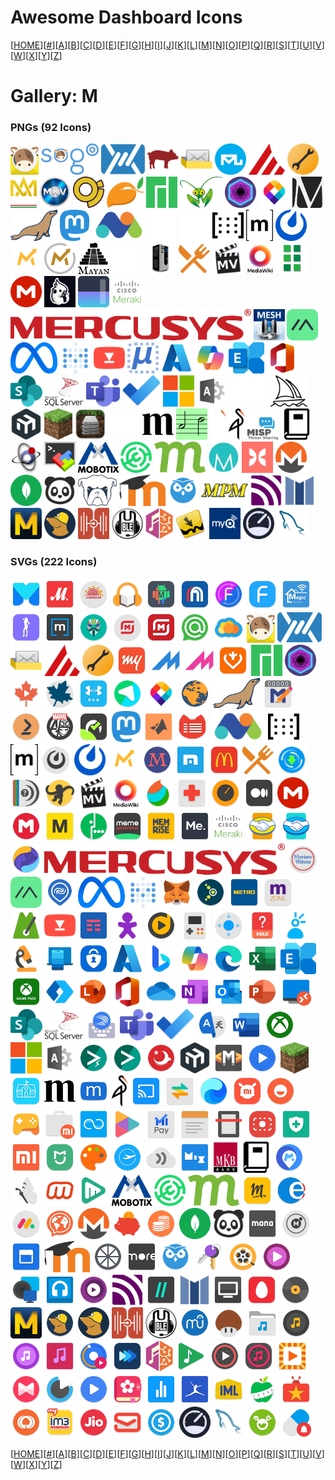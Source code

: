 # Awesome Dashboard Icons

[[HOME](..)][[#](gallery.md)][[A](gallery-a.md)][[B](gallery-b.md)][[C](gallery-c.md)][[D](gallery-d.md)][[E](gallery-e.md)][[F](gallery-f.md)][[G](gallery-g.md)][[H](gallery-h.md)][[I](gallery-i.md)][[J](gallery-j.md)][[K](gallery-k.md)][[L](gallery-l.md)][[M](gallery-m.md)][[N](gallery-n.md)][[O](gallery-o.md)][[P](gallery-p.md)][[Q](gallery-q.md)][[R](gallery-r.md)][[S](gallery-s.md)][[T](gallery-t.md)][[U](gallery-u.md)][[V](gallery-v.md)][[W](gallery-w.md)][[X](gallery-x.md)][[Y](gallery-y.md)][[Z](gallery-z.md)]

# Gallery: M

### PNGs (92 Icons)

<img src="../icons/mailcow.png" alt="mailcow" height="50"> <img src="../icons/mailcowsogo.png" alt="mailcowsogo" height="50"> <img src="../icons/mailfence.png" alt="mailfence" height="50"> <img src="../icons/mailhog.png" alt="mailhog" height="50"> <img src="../icons/mailinabox.png" alt="mailinabox" height="50"> <img src="../icons/mailu.png" alt="mailu" height="50"> <img src="../icons/mainsail.png" alt="mainsail" height="50"> <img src="../icons/maintainerr.png" alt="maintainerr" height="50"> <img src="../icons/mak.png" alt="mak" height="50"> <img src="../icons/makemkv.png" alt="makemkv" height="50"> <img src="../icons/maloja.png" alt="maloja" height="50"> <img src="../icons/mango.png" alt="mango" height="50"> <img src="../icons/manjaro-linux.png" alt="manjaro-linux" height="50"> <img src="../icons/mantisbt.png" alt="mantisbt" height="50"> <img src="../icons/manyfold.png" alt="manyfold" height="50"> <img src="../icons/maptiler.png" alt="maptiler" height="50"> <img src="../icons/marginalia.png" alt="marginalia" height="50"> <img src="../icons/mariadb.png" alt="mariadb" height="50"> <img src="../icons/mastodon.png" alt="mastodon" height="50"> <img src="../icons/matomo.png" alt="matomo" height="50"> <img src="../icons/matrix-light.png" alt="matrix-light" height="50"> <img src="../icons/matrix-synapse-light.png" alt="matrix-synapse-light" height="50"> <img src="../icons/matrix-synapse.png" alt="matrix-synapse" height="50"> <img src="../icons/matrix.png" alt="matrix" height="50"> <img src="../icons/mattermost.png" alt="mattermost" height="50"> <img src="../icons/mautic-light.png" alt="mautic-light" height="50"> <img src="../icons/mautic.png" alt="mautic" height="50"> <img src="../icons/mayan-edms.png" alt="mayan-edms" height="50"> <img src="../icons/mayan-light.png" alt="mayan-light" height="50"> <img src="../icons/mcmyadmin.png" alt="mcmyadmin" height="50"> <img src="../icons/mealie.png" alt="mealie" height="50"> <img src="../icons/mediathekview.png" alt="mediathekview" height="50"> <img src="../icons/mediawiki.png" alt="mediawiki" height="50"> <img src="../icons/medusa.png" alt="medusa" height="50"> <img src="../icons/mega-nz.png" alt="mega-nz" height="50"> <img src="../icons/memos.png" alt="memos" height="50"> <img src="../icons/mempool.png" alt="mempool" height="50"> <img src="../icons/meraki.png" alt="meraki" height="50"> <img src="../icons/mercusys.png" alt="mercusys" height="50"> <img src="../icons/meshcentral.png" alt="meshcentral" height="50"> <img src="../icons/meshtastic.png" alt="meshtastic" height="50"> <img src="../icons/meta.png" alt="meta" height="50"> <img src="../icons/metabase.png" alt="metabase" height="50"> <img src="../icons/metube.png" alt="metube" height="50"> <img src="../icons/microbin.png" alt="microbin" height="50"> <img src="../icons/microsoft-azure.png" alt="microsoft-azure" height="50"> <img src="../icons/microsoft-copilot.png" alt="microsoft-copilot" height="50"> <img src="../icons/microsoft-exchange.png" alt="microsoft-exchange" height="50"> <img src="../icons/microsoft-office.png" alt="microsoft-office" height="50"> <img src="../icons/microsoft-sharepoint.png" alt="microsoft-sharepoint" height="50"> <img src="../icons/microsoft-sql-server.png" alt="microsoft-sql-server" height="50"> <img src="../icons/microsoft-teams.png" alt="microsoft-teams" height="50"> <img src="../icons/microsoft-todo.png" alt="microsoft-todo" height="50"> <img src="../icons/microsoft.png" alt="microsoft" height="50"> <img src="../icons/microsoft365-admin-center.png" alt="microsoft365-admin-center" height="50"> <img src="../icons/midjourney-light.png" alt="midjourney-light" height="50"> <img src="../icons/midjourney.png" alt="midjourney" height="50"> <img src="../icons/mikrotik.png" alt="mikrotik" height="50"> <img src="../icons/minecraft.png" alt="minecraft" height="50"> <img src="../icons/mineos.png" alt="mineos" height="50"> <img src="../icons/miniflux-light.png" alt="miniflux-light" height="50"> <img src="../icons/miniflux.png" alt="miniflux" height="50"> <img src="../icons/minimserver.png" alt="minimserver" height="50"> <img src="../icons/minio-light.png" alt="minio-light" height="50"> <img src="../icons/minio.png" alt="minio" height="50"> <img src="../icons/misp.png" alt="misp" height="50"> <img src="../icons/mkdocs.png" alt="mkdocs" height="50"> <img src="../icons/mkvtoolnix.png" alt="mkvtoolnix" height="50"> <img src="../icons/mobaxterm.png" alt="mobaxterm" height="50"> <img src="../icons/mobotix.png" alt="mobotix" height="50"> <img src="../icons/modrinth.png" alt="modrinth" height="50"> <img src="../icons/mojeek.png" alt="mojeek" height="50"> <img src="../icons/molecule.png" alt="molecule" height="50"> <img src="../icons/monarch-money.png" alt="monarch-money" height="50"> <img src="../icons/monero.png" alt="monero" height="50"> <img src="../icons/mongodb.png" alt="mongodb" height="50"> <img src="../icons/monica.png" alt="monica" height="50"> <img src="../icons/monit.png" alt="monit" height="50"> <img src="../icons/moodle.png" alt="moodle" height="50"> <img src="../icons/motioneye.png" alt="motioneye" height="50"> <img src="../icons/mpm.png" alt="mpm" height="50"> <img src="../icons/mqtt.png" alt="mqtt" height="50"> <img src="../icons/mstream.png" alt="mstream" height="50"> <img src="../icons/mullvad-browser.png" alt="mullvad-browser" height="50"> <img src="../icons/mullvad.png" alt="mullvad" height="50"> <img src="../icons/multi-scrobbler.png" alt="multi-scrobbler" height="50"> <img src="../icons/mumble.png" alt="mumble" height="50"> <img src="../icons/musicbrainz.png" alt="musicbrainz" height="50"> <img src="../icons/mylar.png" alt="mylar" height="50"> <img src="../icons/myq.png" alt="myq" height="50"> <img src="../icons/myspeed.png" alt="myspeed" height="50"> <img src="../icons/mysql.png" alt="mysql" height="50">

### SVGs (222 Icons)

<img src="../icons/m-launcher.svg" alt="m-launcher" height="50"> <img src="../icons/m-video.svg" alt="m-video" height="50"> <img src="../icons/maadhaar.svg" alt="maadhaar" height="50"> <img src="../icons/mabook.svg" alt="mabook" height="50"> <img src="../icons/macrodroid.svg" alt="macrodroid" height="50"> <img src="../icons/maf-carrefour.svg" alt="maf-carrefour" height="50"> <img src="../icons/magic-font-swap.svg" alt="magic-font-swap" height="50"> <img src="../icons/magic-font.svg" alt="magic-font" height="50"> <img src="../icons/magic-home.svg" alt="magic-home" height="50"> <img src="../icons/magic-poser.svg" alt="magic-poser" height="50"> <img src="../icons/magicplan.svg" alt="magicplan" height="50"> <img src="../icons/magisk.svg" alt="magisk" height="50"> <img src="../icons/magnit-dostavka.svg" alt="magnit-dostavka" height="50"> <img src="../icons/magnit.svg" alt="magnit" height="50"> <img src="../icons/mail-ru-agent.svg" alt="mail-ru-agent" height="50"> <img src="../icons/mail-ru-cloud.svg" alt="mail-ru-cloud" height="50"> <img src="../icons/mailcow.svg" alt="mailcow" height="50"> <img src="../icons/mailfence.svg" alt="mailfence" height="50"> <img src="../icons/mailinabox.svg" alt="mailinabox" height="50"> <img src="../icons/mainsail.svg" alt="mainsail" height="50"> <img src="../icons/maintainerr.svg" alt="maintainerr" height="50"> <img src="../icons/makemytrip.svg" alt="makemytrip" height="50"> <img src="../icons/mame4all.svg" alt="mame4all" height="50"> <img src="../icons/mame4droid.svg" alt="mame4droid" height="50"> <img src="../icons/managemyhealth.svg" alt="managemyhealth" height="50"> <img src="../icons/manjaro-linux.svg" alt="manjaro-linux" height="50"> <img src="../icons/manyfold.svg" alt="manyfold" height="50"> <img src="../icons/maple-player.svg" alt="maple-player" height="50"> <img src="../icons/maple.svg" alt="maple" height="50"> <img src="../icons/mapmyrun.svg" alt="mapmyrun" height="50"> <img src="../icons/mappy.svg" alt="mappy" height="50"> <img src="../icons/maptiler.svg" alt="maptiler" height="50"> <img src="../icons/marble-behaim.svg" alt="marble-behaim" height="50"> <img src="../icons/mariadb.svg" alt="mariadb" height="50"> <img src="../icons/markor.svg" alt="markor" height="50"> <img src="../icons/marktplaats.svg" alt="marktplaats" height="50"> <img src="../icons/marvel-comics.svg" alt="marvel-comics" height="50"> <img src="../icons/master-for-amazfit.svg" alt="master-for-amazfit" height="50"> <img src="../icons/mastodon.svg" alt="mastodon" height="50"> <img src="../icons/matlab.svg" alt="matlab" height="50"> <img src="../icons/matlog.svg" alt="matlog" height="50"> <img src="../icons/matomo.svg" alt="matomo" height="50"> <img src="../icons/matrix-synapse.svg" alt="matrix-synapse" height="50"> <img src="../icons/matrix.svg" alt="matrix" height="50"> <img src="../icons/mattermost-classic.svg" alt="mattermost-classic" height="50"> <img src="../icons/mattermost.svg" alt="mattermost" height="50"> <img src="../icons/mautic.svg" alt="mautic" height="50"> <img src="../icons/maxima.svg" alt="maxima" height="50"> <img src="../icons/maxthon-browser.svg" alt="maxthon-browser" height="50"> <img src="../icons/mcdonalds.svg" alt="mcdonalds" height="50"> <img src="../icons/mealie.svg" alt="mealie" height="50"> <img src="../icons/mediaget.svg" alt="mediaget" height="50"> <img src="../icons/mediainfo.svg" alt="mediainfo" height="50"> <img src="../icons/mediamonkey.svg" alt="mediamonkey" height="50"> <img src="../icons/mediathekview.svg" alt="mediathekview" height="50"> <img src="../icons/mediawiki.svg" alt="mediawiki" height="50"> <img src="../icons/medibang-paint.svg" alt="medibang-paint" height="50"> <img src="../icons/medical.svg" alt="medical" height="50"> <img src="../icons/meditation-timer-beta.svg" alt="meditation-timer-beta" height="50"> <img src="../icons/medium-reader.svg" alt="medium-reader" height="50"> <img src="../icons/mega-nz.svg" alt="mega-nz" height="50"> <img src="../icons/mega.svg" alt="mega" height="50"> <img src="../icons/megabonus.svg" alt="megabonus" height="50"> <img src="../icons/megafon.svg" alt="megafon" height="50"> <img src="../icons/meme-generator.svg" alt="meme-generator" height="50"> <img src="../icons/memrise.svg" alt="memrise" height="50"> <img src="../icons/mental-health.svg" alt="mental-health" height="50"> <img src="../icons/meraki.svg" alt="meraki" height="50"> <img src="../icons/mercado-libre.svg" alt="mercado-libre" height="50"> <img src="../icons/mercado-pago.svg" alt="mercado-pago" height="50"> <img src="../icons/mercury-browser.svg" alt="mercury-browser" height="50"> <img src="../icons/mercusys.svg" alt="mercusys" height="50"> <img src="../icons/merriam-webster-dictionary.svg" alt="merriam-webster-dictionary" height="50"> <img src="../icons/meshtastic.svg" alt="meshtastic" height="50"> <img src="../icons/met-service.svg" alt="met-service" height="50"> <img src="../icons/meta.svg" alt="meta" height="50"> <img src="../icons/metabase.svg" alt="metabase" height="50"> <img src="../icons/metamask.svg" alt="metamask" height="50"> <img src="../icons/metlink.svg" alt="metlink" height="50"> <img src="../icons/metro-store.svg" alt="metro-store" height="50"> <img src="../icons/metro-zone.svg" alt="metro-zone" height="50"> <img src="../icons/metronome.svg" alt="metronome" height="50"> <img src="../icons/metube.svg" alt="metube" height="50"> <img src="../icons/meu-tim.svg" alt="meu-tim" height="50"> <img src="../icons/meu-vivo.svg" alt="meu-vivo" height="50"> <img src="../icons/mezzo-player.svg" alt="mezzo-player" height="50"> <img src="../icons/mgba.svg" alt="mgba" height="50"> <img src="../icons/mi-remote.svg" alt="mi-remote" height="50"> <img src="../icons/mi-services-and-comments.svg" alt="mi-services-and-comments" height="50"> <img src="../icons/mi-telcel.svg" alt="mi-telcel" height="50"> <img src="../icons/microscope.svg" alt="microscope" height="50"> <img src="../icons/microsoft-appmanager.svg" alt="microsoft-appmanager" height="50"> <img src="../icons/microsoft-azure-authenticator.svg" alt="microsoft-azure-authenticator" height="50"> <img src="../icons/microsoft-azure.svg" alt="microsoft-azure" height="50"> <img src="../icons/microsoft-bing.svg" alt="microsoft-bing" height="50"> <img src="../icons/microsoft-copilot.svg" alt="microsoft-copilot" height="50"> <img src="../icons/microsoft-edge.svg" alt="microsoft-edge" height="50"> <img src="../icons/microsoft-excel.svg" alt="microsoft-excel" height="50"> <img src="../icons/microsoft-exchange.svg" alt="microsoft-exchange" height="50"> <img src="../icons/microsoft-gamepass.svg" alt="microsoft-gamepass" height="50"> <img src="../icons/microsoft-launcher.svg" alt="microsoft-launcher" height="50"> <img src="../icons/microsoft-lens.svg" alt="microsoft-lens" height="50"> <img src="../icons/microsoft-office.svg" alt="microsoft-office" height="50"> <img src="../icons/microsoft-onedrive.svg" alt="microsoft-onedrive" height="50"> <img src="../icons/microsoft-onenote.svg" alt="microsoft-onenote" height="50"> <img src="../icons/microsoft-outlook.svg" alt="microsoft-outlook" height="50"> <img src="../icons/microsoft-powerpoint.svg" alt="microsoft-powerpoint" height="50"> <img src="../icons/microsoft-rdc.svg" alt="microsoft-rdc" height="50"> <img src="../icons/microsoft-sharepoint.svg" alt="microsoft-sharepoint" height="50"> <img src="../icons/microsoft-sql-server.svg" alt="microsoft-sql-server" height="50"> <img src="../icons/microsoft-swiftkey.svg" alt="microsoft-swiftkey" height="50"> <img src="../icons/microsoft-teams.svg" alt="microsoft-teams" height="50"> <img src="../icons/microsoft-todo.svg" alt="microsoft-todo" height="50"> <img src="../icons/microsoft-translator.svg" alt="microsoft-translator" height="50"> <img src="../icons/microsoft-word.svg" alt="microsoft-word" height="50"> <img src="../icons/microsoft-xbox.svg" alt="microsoft-xbox" height="50"> <img src="../icons/microsoft.svg" alt="microsoft" height="50"> <img src="../icons/microsoft365-admin-center.svg" alt="microsoft365-admin-center" height="50"> <img src="../icons/migrate-flasher.svg" alt="migrate-flasher" height="50"> <img src="../icons/migrate.svg" alt="migrate" height="50"> <img src="../icons/migration-management.svg" alt="migration-management" height="50"> <img src="../icons/mikrotik.svg" alt="mikrotik" height="50"> <img src="../icons/mindustry.svg" alt="mindustry" height="50"> <img src="../icons/mine-video-player.svg" alt="mine-video-player" height="50"> <img src="../icons/minecraft.svg" alt="minecraft" height="50"> <img src="../icons/minha-escola-sp.svg" alt="minha-escola-sp" height="50"> <img src="../icons/miniflux.svg" alt="miniflux" height="50"> <img src="../icons/minimizer-for-youtube.svg" alt="minimizer-for-youtube" height="50"> <img src="../icons/minio.svg" alt="minio" height="50"> <img src="../icons/miracast.svg" alt="miracast" height="50"> <img src="../icons/miui-backup.svg" alt="miui-backup" height="50"> <img src="../icons/miui-browser.svg" alt="miui-browser" height="50"> <img src="../icons/miui-community.svg" alt="miui-community" height="50"> <img src="../icons/miui-feedback.svg" alt="miui-feedback" height="50"> <img src="../icons/miui-games.svg" alt="miui-games" height="50"> <img src="../icons/miui-market.svg" alt="miui-market" height="50"> <img src="../icons/miui-mi-drop.svg" alt="miui-mi-drop" height="50"> <img src="../icons/miui-mi-video.svg" alt="miui-mi-video" height="50"> <img src="../icons/miui-mipay.svg" alt="miui-mipay" height="50"> <img src="../icons/miui-notes.svg" alt="miui-notes" height="50"> <img src="../icons/miui-scanner.svg" alt="miui-scanner" height="50"> <img src="../icons/miui-screen-recorder.svg" alt="miui-screen-recorder" height="50"> <img src="../icons/miui-security.svg" alt="miui-security" height="50"> <img src="../icons/miui-shop.svg" alt="miui-shop" height="50"> <img src="../icons/miui-smarthome.svg" alt="miui-smarthome" height="50"> <img src="../icons/miui-themeeditor.svg" alt="miui-themeeditor" height="50"> <img src="../icons/miui-virtualsim.svg" alt="miui-virtualsim" height="50"> <img src="../icons/mixcloud.svg" alt="mixcloud" height="50"> <img src="../icons/mixplorer.svg" alt="mixplorer" height="50"> <img src="../icons/mkb-bank.svg" alt="mkb-bank" height="50"> <img src="../icons/mkdocs.svg" alt="mkdocs" height="50"> <img src="../icons/mlite.svg" alt="mlite" height="50"> <img src="../icons/mnemosyne.svg" alt="mnemosyne" height="50"> <img src="../icons/mobizen.svg" alt="mobizen" height="50"> <img src="../icons/moboplayer.svg" alt="moboplayer" height="50"> <img src="../icons/mobotix.svg" alt="mobotix" height="50"> <img src="../icons/modrinth.svg" alt="modrinth" height="50"> <img src="../icons/mojeek.svg" alt="mojeek" height="50"> <img src="../icons/molotov.svg" alt="molotov" height="50"> <img src="../icons/mon-espace.svg" alt="mon-espace" height="50"> <img src="../icons/mondaycom.svg" alt="mondaycom" height="50"> <img src="../icons/mondly-languages.svg" alt="mondly-languages" height="50"> <img src="../icons/monero.svg" alt="monero" height="50"> <img src="../icons/money-manager.svg" alt="money-manager" height="50"> <img src="../icons/moneydance.svg" alt="moneydance" height="50"> <img src="../icons/mongodb.svg" alt="mongodb" height="50"> <img src="../icons/monica.svg" alt="monica" height="50"> <img src="../icons/monobank.svg" alt="monobank" height="50"> <img src="../icons/monoic-black.svg" alt="monoic-black" height="50"> <img src="../icons/month.svg" alt="month" height="50"> <img src="../icons/moodle.svg" alt="moodle" height="50"> <img src="../icons/moonlight.svg" alt="moonlight" height="50"> <img src="../icons/moretv.svg" alt="moretv" height="50"> <img src="../icons/motioneye.svg" alt="motioneye" height="50"> <img src="../icons/motp.svg" alt="motp" height="50"> <img src="../icons/movie-hd.svg" alt="movie-hd" height="50"> <img src="../icons/mp3-player-white.svg" alt="mp3-player-white" height="50"> <img src="../icons/mpd.svg" alt="mpd" height="50"> <img src="../icons/mpdroid.svg" alt="mpdroid" height="50"> <img src="../icons/mpv.svg" alt="mpv" height="50"> <img src="../icons/mqtt.svg" alt="mqtt" height="50"> <img src="../icons/mr-time.svg" alt="mr-time" height="50"> <img src="../icons/mstream.svg" alt="mstream" height="50"> <img src="../icons/msx.svg" alt="msx" height="50"> <img src="../icons/mts.svg" alt="mts" height="50"> <img src="../icons/mttcross-player.svg" alt="mttcross-player" height="50"> <img src="../icons/mullvad-browser.svg" alt="mullvad-browser" height="50"> <img src="../icons/mullvad-vpn.svg" alt="mullvad-vpn" height="50"> <img src="../icons/mullvad.svg" alt="mullvad" height="50"> <img src="../icons/multi-scrobbler.svg" alt="multi-scrobbler" height="50"> <img src="../icons/mumble.svg" alt="mumble" height="50"> <img src="../icons/musescore.svg" alt="musescore" height="50"> <img src="../icons/mushrooms-app.svg" alt="mushrooms-app" height="50"> <img src="../icons/music-folder-player.svg" alt="music-folder-player" height="50"> <img src="../icons/music-go-plus.svg" alt="music-go-plus" height="50"> <img src="../icons/music-go.svg" alt="music-go" height="50"> <img src="../icons/music-hero.svg" alt="music-hero" height="50"> <img src="../icons/music-player-go.svg" alt="music-player-go" height="50"> <img src="../icons/music-speed-changer.svg" alt="music-speed-changer" height="50"> <img src="../icons/musicbrainz.svg" alt="musicbrainz" height="50"> <img src="../icons/musicolet-music-player.svg" alt="musicolet-music-player" height="50"> <img src="../icons/musicplayer-mp3.svg" alt="musicplayer-mp3" height="50"> <img src="../icons/musicplayer-rocket.svg" alt="musicplayer-rocket" height="50"> <img src="../icons/musix-player.svg" alt="musix-player" height="50"> <img src="../icons/musixmatch.svg" alt="musixmatch" height="50"> <img src="../icons/mvideoplayer.svg" alt="mvideoplayer" height="50"> <img src="../icons/mx-player.svg" alt="mx-player" height="50"> <img src="../icons/my-calendar.svg" alt="my-calendar" height="50"> <img src="../icons/my-data-manager.svg" alt="my-data-manager" height="50"> <img src="../icons/my-fitness-pal.svg" alt="my-fitness-pal" height="50"> <img src="../icons/my-iml.svg" alt="my-iml" height="50"> <img src="../icons/my-net-diary.svg" alt="my-net-diary" height="50"> <img src="../icons/my-shows.svg" alt="my-shows" height="50"> <img src="../icons/myheritage.svg" alt="myheritage" height="50"> <img src="../icons/myim3.svg" alt="myim3" height="50"> <img src="../icons/myjio.svg" alt="myjio" height="50"> <img src="../icons/mymail.svg" alt="mymail" height="50"> <img src="../icons/mypay.svg" alt="mypay" height="50"> <img src="../icons/myspeed.svg" alt="myspeed" height="50"> <img src="../icons/mysql.svg" alt="mysql" height="50"> <img src="../icons/mysugr.svg" alt="mysugr" height="50"> <img src="../icons/mytherapy.svg" alt="mytherapy" height="50">

[[HOME](..)][[#](gallery.md)][[A](gallery-a.md)][[B](gallery-b.md)][[C](gallery-c.md)][[D](gallery-d.md)][[E](gallery-e.md)][[F](gallery-f.md)][[G](gallery-g.md)][[H](gallery-h.md)][[I](gallery-i.md)][[J](gallery-j.md)][[K](gallery-k.md)][[L](gallery-l.md)][[M](gallery-m.md)][[N](gallery-n.md)][[O](gallery-o.md)][[P](gallery-p.md)][[Q](gallery-q.md)][[R](gallery-r.md)][[S](gallery-s.md)][[T](gallery-t.md)][[U](gallery-u.md)][[V](gallery-v.md)][[W](gallery-w.md)][[X](gallery-x.md)][[Y](gallery-y.md)][[Z](gallery-z.md)]


